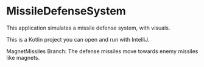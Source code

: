 # MissileDefenseSystem
This application simulates a missile defense system, with visuals.

This is a Kotlin project you can open and run with IntelliJ.

MagnetMissiles Branch: The defense missiles move towards enemy missiles like magnets.
